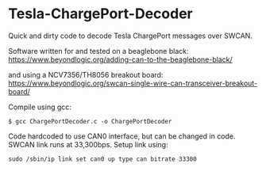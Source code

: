 # Tesla-ChargePort-Decoder

Quick and dirty code to decode Tesla ChargePort messages over SWCAN. 

Software written for and tested on a beaglebone black: 
https://www.beyondlogic.org/adding-can-to-the-beaglebone-black/

and using a NCV7356/TH8056 breakout board: 
https://www.beyondlogic.org/swcan-single-wire-can-transceiver-breakout-board/

Compile using gcc:
````
$ gcc ChargePortDecoder.c -o ChargePortDecoder
````
Code hardcoded to use CAN0 interface, but can be changed in code. SWCAN link runs at 33,300bps. Setup link using: 
````
sudo /sbin/ip link set can0 up type can bitrate 33300
````
